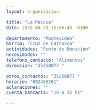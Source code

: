 ```yaml
---
layout: organizacion

title: "La Pascua"
date: 2020-04-29 15:06:43 -0300

departamento: "Montevideo"
barrio: "Cruz de Carrasco"
actividades: "Punto de Donación"
necesidades: ""
telefono_contacto: "Alimentos"
direccion: "25258077 "

otros_contactos: "25258077 "
horario: "092465261"
aclaraciones: ""
cuenta_bancaria: "10 a 15 hs"

---
```

